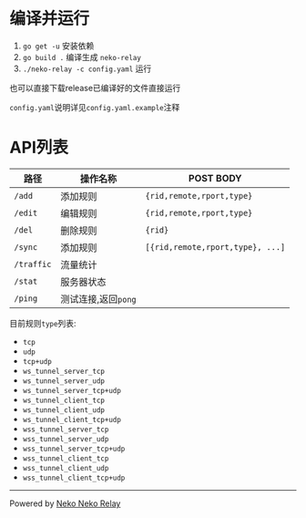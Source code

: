 # 编译并运行

1. `go get -u` 安装依赖
2. `go build .` 编译生成 `neko-relay`
3. `./neko-relay -c config.yaml` 运行

也可以直接下载release已编译好的文件直接运行

`config.yaml`说明详见`config.yaml.example`注释

# API列表

|路径|操作名称|POST BODY|
|-|-|-|
|`/add`|添加规则|`{rid,remote,rport,type}`|
|`/edit`|编辑规则|`{rid,remote,rport,type}`|
|`/del`|删除规则|`{rid}`|
|`/sync`|添加规则|`[{rid,remote,rport,type}, ...]`|
|`/traffic`|流量统计||
|`/stat`|服务器状态||
|`/ping`|测试连接,返回`pong`||

目前规则`type`列表:

- `tcp`
- `udp`
- `tcp+udp`
- `ws_tunnel_server_tcp`
- `ws_tunnel_server_udp`
- `ws_tunnel_server_tcp+udp`
- `ws_tunnel_client_tcp`
- `ws_tunnel_client_udp`
- `ws_tunnel_client_tcp+udp`
- `wss_tunnel_server_tcp`
- `wss_tunnel_server_udp`
- `wss_tunnel_server_tcp+udp`
- `wss_tunnel_client_tcp`
- `wss_tunnel_client_udp`
- `wss_tunnel_client_tcp+udp`

---

Powered by [Neko Neko Relay](https://relay.nekoneko.cloud)